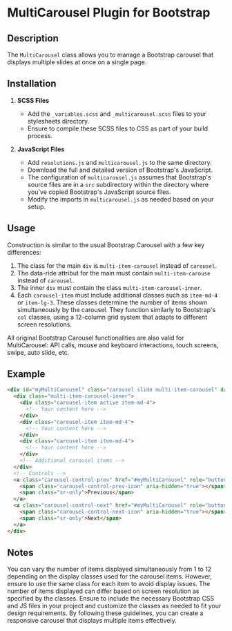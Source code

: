 # MultiCarousel Plugin for Bootstrap

## Description
The `MultiCarousel` class allows you to manage a Bootstrap carousel that displays multiple slides at once on a single page.

## Installation
1. **SCSS Files**
   - Add the `_variables.scss` and `_multicarousel.scss` files to your stylesheets directory.
   - Ensure to compile these SCSS files to CSS as part of your build process.

2. **JavaScript Files**
   - Add `resolutions.js` and `multicarousel.js` to the same directory.
   - Download the full and detailed version of Bootstrap's JavaScript.
   - The configuration of `multicarousel.js` assumes that Bootstrap's source files are in a `src` subdirectory within the directory where you've copied Bootstrap's JavaScript source files.
   - Modify the imports in `multicarousel.js` as needed based on your setup.

## Usage
Construction is similar to the usual Bootstrap Carousel with a few key differences:

1. The class for the main `div` is `multi-item-carousel` instead of `carousel`.
2. The data-ride attribut for the main must contain `multi-item-carouse` instead of `carousel`.
3. The inner `div` must contain the class `multi-item-carousel-inner`.
4. Each `carousel-item` must include additional classes such as `item-md-4` or `item-lg-3`. These classes determine the number of items shown simultaneously by the carousel. They function similarly to Bootstrap's `col` classes, using a 12-column grid system that adapts to different screen resolutions.

All original Bootstrap Carousel functionalities are also valid for MultiCarousel: API calls, mouse and keyboard interactions, touch screens, swipe, auto slide, etc.

## Example
```html
<div id="myMultiCarousel" class="carousel slide multi-item-carousel" data-ride="multi-item-carousel">
  <div class="multi-item-carousel-inner">
    <div class="carousel-item active item-md-4">
      <!-- Your content here -->
    </div>
    <div class="carousel-item item-md-4">
      <!-- Your content here -->
    </div>
    <div class="carousel-item item-md-4">
      <!-- Your content here -->
    </div>
    <!-- Additional carousel items -->
  </div>
  <!-- Controls -->
  <a class="carousel-control-prev" href="#myMultiCarousel" role="button" data-slide="prev">
    <span class="carousel-control-prev-icon" aria-hidden="true"></span>
    <span class="sr-only">Previous</span>
  </a>
  <a class="carousel-control-next" href="#myMultiCarousel" role="button" data-slide="next">
    <span class="carousel-control-next-icon" aria-hidden="true"></span>
    <span class="sr-only">Next</span>
  </a>
</div>
```
## Notes
You can vary the number of items displayed simultaneously from 1 to 12 depending on the display classes used for the carousel items. However, ensure to use the same class for each item to avoid display issues.
The number of items displayed can differ based on screen resolution as specified by the classes.
Ensure to include the necessary Bootstrap CSS and JS files in your project and customize the classes as needed to fit your design requirements. By following these guidelines, you can create a responsive carousel that displays multiple items effectively.
